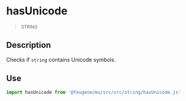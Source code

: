 # hasUnicode

> <small>STRING</small>

## Description

Checks if `string` contains Unicode symbols.

## Use

```js
import hasUnicode from '@feugene/mu/src/src/string/hasUnicode.js'
```

